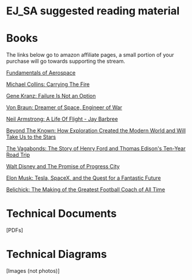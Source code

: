 # EJ_SA suggested reading material

# Books
The links below go to amazon affiliate pages, a small portion of your purchase will go towards supporting the stream.

[Fundamentals of Aerospace](https://ejsa.io/foad)

[Michael Collins: Carrying The Fire](https://amzn.to/3cfO5Kx)

[Gene Kranz: Failure Is Not an Option](https://amzn.to/3cdeoks)

[Von Braun: Dreamer of Space, Engineer of War](https://amzn.to/2S4uPZu)

[Neil Armstrong: A Life Of Flight - Jay Barbree](https://amzn.to/2TtE6dQ)

[Beyond The Known: How Exploration Created the Modern World and Will Take Us to the Stars](https://amzn.to/2S7T215)

[The Vagabonds: The Story of Henry Ford and Thomas Edison's Ten-Year Road Trip](https://amzn.to/34GpDxB)

[Walt Disney and The Promise of Progress City](https://amzn.to/34GpXMP)

[Elon Musk: Tesla, SpaceX, and the Quest for a Fantastic Future](https://amzn.to/3g8N8EX)

[Belichick: The Making of the Greatest Football Coach of All Time](https://amzn.to/3uFo9hG)

# Technical Documents
[PDFs]

# Technical Diagrams
[Images (not photos)]
